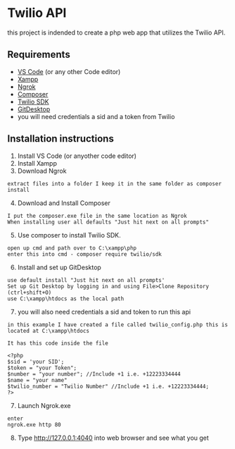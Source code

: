 # Twilio API
this project is indended to create a php web app that utilizes the Twilio API. 

## Requirements
* [VS Code](https://code.visualstudio.com/) (or any other Code editor)
* [Xampp](https://www.apachefriends.org/index.html)
* [Ngrok](https://dashboard.ngrok.com/user/signup)
* [Composer](https://getcomposer.org/)
* [Twilio SDK](https://www.twilio.com/docs/libraries/php)
* [GitDesktop](https://desktop.github.com/)
* you will need credentials a sid and a token from Twilio

## Installation instructions
1. Install VS Code (or anyother code editor)
2. Install Xampp
3. Download Ngrok
```
extract files into a folder I keep it in the same folder as composer install
```
4. Download and Install Composer
```
I put the composer.exe file in the same location as Ngrok
When installing user all defaults "Just hit next on all prompts"
```
5. Use composer to install Twilio SDK.
```
open up cmd and path over to C:\xampp\php
enter this into cmd - composer require twilio/sdk
```
6. Install and set up GitDesktop
```
use default install "Just hit next on all prompts'
Set up Git Desktop by logging in and using File>Clone Repository (ctrl+shift+O)
use C:\xampp\htdocs as the local path

```
7. you will also need credentials a sid and token to run this api 
```
in this example I have created a file called twilio_config.php this is located at C:\xampp\htdocs

It has this code inside the file

<?php
$sid = 'your SID';
$token = "your Token";
$number = "your number"; //Include +1 i.e. +12223334444
$name = "your name"
$twilio_number = "Twilio Number" //Include +1 i.e. +12223334444;
?>
```
7. Launch Ngrok.exe
```
enter 
ngrok.exe http 80
```

8. Type http://127.0.0.1:4040 into web browser and see what you get

